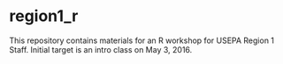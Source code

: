 # region1_r

This repository contains materials for an R workshop for USEPA Region 1 Staff.
Initial target is an intro class on May 3, 2016.